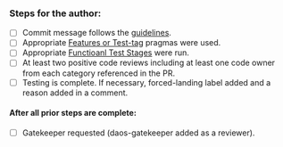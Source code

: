 ### Steps for the author:

* [ ] Commit message follows the [guidelines](https://daosio.atlassian.net/wiki/spaces/DC/pages/11133911069/Commit+Comments).
* [ ] Appropriate [Features or Test-tag](https://daosio.atlassian.net/wiki/spaces/DC/pages/10984259629/Test+Tags) pragmas were used.
* [ ] Appropriate [Functioanl Test Stages](https://daosio.atlassian.net/wiki/spaces/DC/pages/12147556353/CI+Function+Test+Stages) were run.
* [ ] At least two positive code reviews including at least one code owner from each category referenced in the PR.
* [ ] Testing is complete. If necessary, forced-landing label added and a reason added in a comment.

#### After all prior steps are complete:
* [ ] Gatekeeper requested (daos-gatekeeper added as a reviewer).
